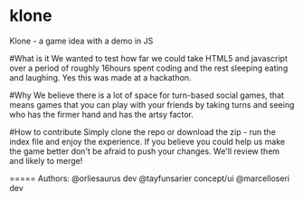 klone
=====

Klone - a game idea with a demo in JS

#What is it
We wanted to test how far we could take HTML5 and javascript over a period of roughly 16hours spent coding and the rest sleeping eating and laughing. Yes this was made at a hackathon.

#Why
We believe there is a lot of space for turn-based social games, that means games that you can play with your friends by taking turns and seeing who has the firmer hand and has the artsy factor.

#How to contribute
Simply clone the repo or download the zip - run the index file and enjoy the experience. If you believe you could help us make the game better don't be afraid to push your changes. We'll review them and likely to merge!

=====
Authors:
@orliesaurus dev
@tayfunsarier concept/ui
@marcelloseri dev
